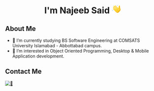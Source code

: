 # <div align="center">I'm **Najeeb Said** <img src="resources\wavingIcon.png" height="30px"> </div>
## About Me
- 🌱 I’m currently studying BS Software Engineering at COMSATS University Islamabad - Abbottabad campus.
- 👀 I’m interested in Object Oriented Programming, Desktop & Mobile Application development.

## Contact Me
[![📧](https://img.shields.io/badge/Gmail-D14836?style=for-the-badge&logo=gmail&logoColor=white)](https://mail.google.com/mail/#compose?mailto:tcanjb@gmail.com)
